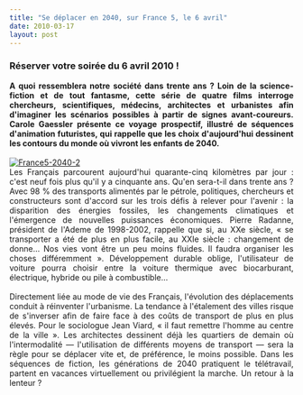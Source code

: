 ```yaml
---
title: "Se déplacer en 2040, sur France 5, le 6 avril"
date: 2010-03-17
layout: post
---
```


<h3>Réserver votre soirée du 6 avril 2010 !</h3> <div class="content img_280_"> <div align="justify" class="copyright"><span style="font-weight: bold">A quoi ressemblera notre société dans trente ans ? Loin de la science-fiction et de tout fantasme, cette série de quatre films interroge chercheurs, scientifiques, médecins, architectes et urbanistes afin d'imaginer les scénarios possibles à partir de signes avant-coureurs. Carole Gaessler présente ce voyage prospectif, illustré de séquences d'animation futuristes, qui rappelle que les choix d'aujourd'hui dessinent les contours du monde où vivront les enfants de 2040.</span></div> <div align="justify" class="copyright"><span style="font-weight: bold"> </span></div> <div align="justify" class="copyright"><span style="font-weight: bold"></span><a href="/wp-content/uploads/sites/6/old/6a0120a66d2ad4970b01310fae9e44970c-pi.jpg"><img alt="France5-2040-2" border="0" class="asset asset-image at-xid-6a0120a66d2ad4970b01310fae9e44970c " src="/wp-content/uploads/sites/6/old/6a0120a66d2ad4970b01310fae9e44970c-500pi.jpg" title="France5-2040-2" /></a> <br /> </div></div>  <!--more-->  <div align="justify" class="copyright">Les Français parcourent aujourd'hui quarante-cinq kilomètres par jour : c'est neuf fois plus qu'il y a cinquante ans. Qu'en sera-t-il dans trente ans ? Avec 98 % des transports alimentés par le pétrole, politiques, chercheurs et constructeurs sont d'accord sur les trois défis à relever pour l'avenir : la disparition des énergies fossiles, les changements climatiques et l'émergence de nouvelles puissances économiques. Pierre Radanne, président de l'Ademe de 1998-2002, rappelle que si, au XXe siècle, « se transporter a été de plus en plus facile, au XXIe siècle : changement de donne… Nos vies vont être un peu moins fluides. Il faudra organiser les choses différemment ». Développement durable oblige, l'utilisateur de voiture pourra choisir entre la voiture thermique avec biocarburant, électrique, hybride ou pile à combustible… </div> <div align="justify" class="copyright"><br />Directement liée au mode de vie des Français, l'évolution des déplacements conduit à réinventer l'urbanisme. La tendance à l'étalement des villes risque de s'inverser afin de faire face à des coûts de transport de plus en plus élevés. Pour le sociologue Jean Viard, « il faut remettre l'homme au centre de la ville ». Les architectes dessinent déjà les quartiers de demain où l'intermodalité — l'utilisation de différents moyens de transport — sera la règle pour se déplacer vite et, de préférence, le moins possible. Dans les séquences de fiction, les générations de 2040 pratiquent le télétravail, partent en vacances virtuellement ou privilégient la marche. Un retour à la lenteur ? <br /></div> <div> </div>